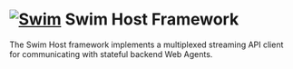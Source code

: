 # [![Swim](https://docs.swimos.org/readme/breach-marlin-blue-wide.svg)](https://www.swimos.org) Swim Host Framework

The Swim Host framework implements a multiplexed streaming API client for
communicating with stateful backend Web Agents.
